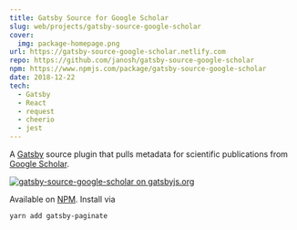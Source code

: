 ```yaml
---
title: Gatsby Source for Google Scholar
slug: web/projects/gatsby-source-google-scholar
cover:
  img: package-homepage.png
url: https://gatsby-source-google-scholar.netlify.com
repo: https://github.com/janosh/gatsby-source-google-scholar
npm: https://www.npmjs.com/package/gatsby-source-google-scholar
date: 2018-12-22
tech:
  - Gatsby
  - React
  - request
  - cheerio
  - jest
---
```


A [Gatsby](https://www.gatsbyjs.org) source plugin that pulls metadata for scientific publications from [Google Scholar](https://scholar.google.com).

[![gatsby-source-google-scholar on gatsbyjs.org](gatsby-plugin-page.png)](https://www.gatsbyjs.org/packages/gatsby-source-google-scholar)

Available on [NPM](https://www.npmjs.com/package/gatsby-source-google-scholar). Install via

```sh
yarn add gatsby-paginate
```
